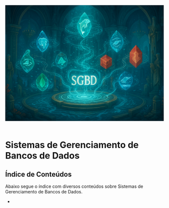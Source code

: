 <div align="center">
  <a href="https://github.com/joseferreira-dev/my-study-notes/tree/main/sistemas-de-gerenciamento-de-bancos-de-dados"><img src="./contents/banner-sgbd.png"></a>
</div>
<br>

# Sistemas de Gerenciamento de Bancos de Dados


## Índice de Conteúdos

Abaixo segue o índice com diversos conteúdos sobre Sistemas de Gerenciamento de Bancos de Dados.

- 
